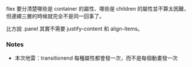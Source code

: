 flex 要分清楚哪些是 container 的屬性、哪些是 children 的屬性並不算太困難，但連續三層的時候就完全不是同一回事了。

比方說 .panel 其實不需要 justify-content 和 align-items。
### Notes
* 本次地雷：transitionend 每種屬性都會發一次，而不是每個動畫發一次
